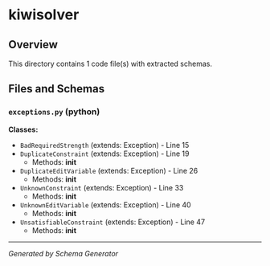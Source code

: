 # kiwisolver

## Overview

This directory contains 1 code file(s) with extracted schemas.

## Files and Schemas

### `exceptions.py` (python)

**Classes:**
- `BadRequiredStrength` (extends: Exception) - Line 15
- `DuplicateConstraint` (extends: Exception) - Line 19
  - Methods: __init__
- `DuplicateEditVariable` (extends: Exception) - Line 26
  - Methods: __init__
- `UnknownConstraint` (extends: Exception) - Line 33
  - Methods: __init__
- `UnknownEditVariable` (extends: Exception) - Line 40
  - Methods: __init__
- `UnsatisfiableConstraint` (extends: Exception) - Line 47
  - Methods: __init__

---
*Generated by Schema Generator*